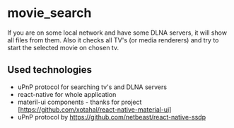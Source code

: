 # movie_search
If you are on some local network and have some DLNA servers, it will show all files from them.
Also it checks all TV's (or media renderers) and try to start the selected movie on chosen tv.

## Used technologies
* uPnP protocol for searching tv's and DLNA servers
* react-native for whole application
* materil-ui components - thanks for project [https://github.com/xotahal/react-native-material-ui]
* uPnP protocol by https://github.com/netbeast/react-native-ssdp
